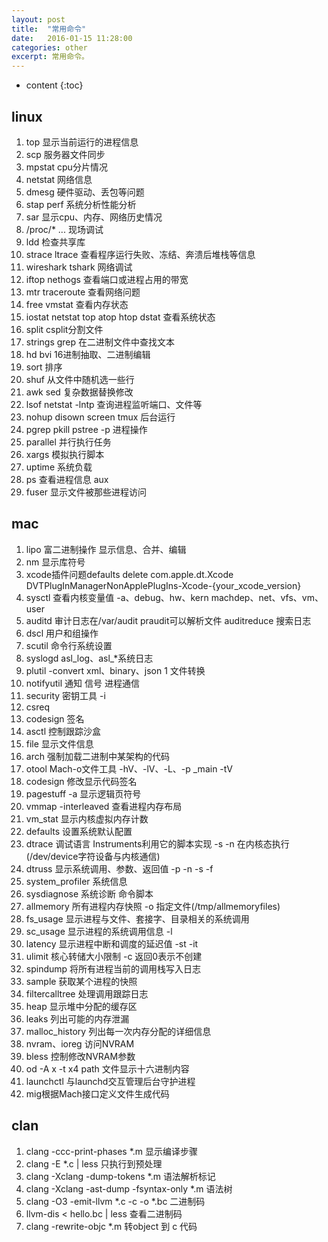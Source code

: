```yaml
---
layout: post
title:  "常用命令"
date:   2016-01-15 11:28:00
categories: other
excerpt: 常用命令。
---
```


* content
{:toc}

## linux
01. top 显示当前运行的进程信息
02. scp 服务器文件同步
03. mpstat cpu分片情况
04. netstat 网络信息
05. dmesg 硬件驱动、丢包等问题
06. stap perf 系统分析性能分析
07. sar 显示cpu、内存、网络历史情况
08. /proc/* ... 现场调试
09. ldd 检查共享库
10. strace ltrace 查看程序运行失败、冻结、奔溃后堆栈等信息
11. wireshark tshark 网络调试
12. iftop nethogs 查看端口或进程占用的带宽
13. mtr traceroute 查看网络问题
14. free vmstat 查看内存状态
15. iostat netstat top atop htop dstat 查看系统状态
16. split csplit分割文件
17. strings grep 在二进制文件中查找文本
18. hd bvi 16进制抽取、二进制编辑
19. sort 排序
20. shuf 从文件中随机选一些行
21. awk sed 复杂数据替换修改
22. lsof netstat -lntp 查询进程监听端口、文件等
23. nohup disown screen tmux 后台运行
24. pgrep pkill pstree -p 进程操作
25. parallel 并行执行任务
26. xargs 模拟执行脚本
27. uptime 系统负载
28. ps 查看进程信息 aux
29. fuser 显示文件被那些进程访问

## mac
01. lipo 富二进制操作 显示信息、合并、编辑
02. nm 显示库符号 
03. xcode插件问题defaults delete com.apple.dt.Xcode DVTPlugInManagerNonApplePlugIns-Xcode-{your_xcode_version} 
04. sysctl 查看内核变量值 -a、debug、hw、kern machdep、net、vfs、vm、user
05. auditd 审计日志在/var/audit praudit可以解析文件 auditreduce 搜索日志
06. dscl 用户和组操作
07. scutil 命令行系统设置
08. syslogd asl_log、asl_*系统日志
09. plutil -convert xml、binary、json 1 文件转换
10. notifyutil 通知 信号 进程通信
11. security 密钥工具 -i
12. csreq
13. codesign 签名     
14. asctl 控制跟踪沙盒
15. file 显示文件信息
16. arch 强制加载二进制中某架构的代码
17. otool Mach-o文件工具 -hV、-lV、-L、-p _main -tV
18. codesign 修改显示代码签名
19. pagestuff -a 显示逻辑页符号
20. vmmap -interleaved 查看进程内存布局
21. vm_stat 显示内核虚拟内存计数
22. defaults 设置系统默认配置
23. dtrace 调试语言 Instruments利用它的脚本实现 -s -n 在内核态执行(/dev/device字符设备与内核通信)
24. dtruss 显示系统调用、参数、返回值 -p -n -s -f
25. system_profiler 系统信息
26. sysdiagnose 系统诊断 命令脚本
27. allmemory 所有进程内存快照 -o 指定文件(/tmp/allmemoryfiles)
28. fs_usage 显示进程与文件、套接字、目录相关的系统调用
29. sc_usage 显示进程的系统调用信息 -l
30. latency 显示进程中断和调度的延迟值 -st -it
31. ulimit 核心转储大小限制 -c 返回0表示不创建
32. spindump 将所有进程当前的调用栈写入日志
33. sample 获取某个进程的快照
34. filtercalltree 处理调用跟踪日志
35. heap 显示堆中分配的缓存区
36. leaks 列出可能的内存泄漏
37. malloc_history 列出每一次内存分配的详细信息
38. nvram、ioreg 访问NVRAM
39. bless 控制修改NVRAM参数 
40. od -A x -t x4 path 文件显示十六进制内容
41. launchctl 与launchd交互管理后台守护进程
42. mig根据Mach接口定义文件生成代码

## clan
01. clang -ccc-print-phases *.m 显示编译步骤  
02. clang -E *.c | less 只执行到预处理  
03. clang -Xclang -dump-tokens *.m 语法解析标记
04. clang -Xclang -ast-dump -fsyntax-only *.m 语法树 
05. clang -O3 -emit-llvm *.c -c -o *.bc 二进制码 
06. llvm-dis < hello.bc | less 查看二进制码
07. clang -rewrite-objc *.m 转object 到 c 代码 